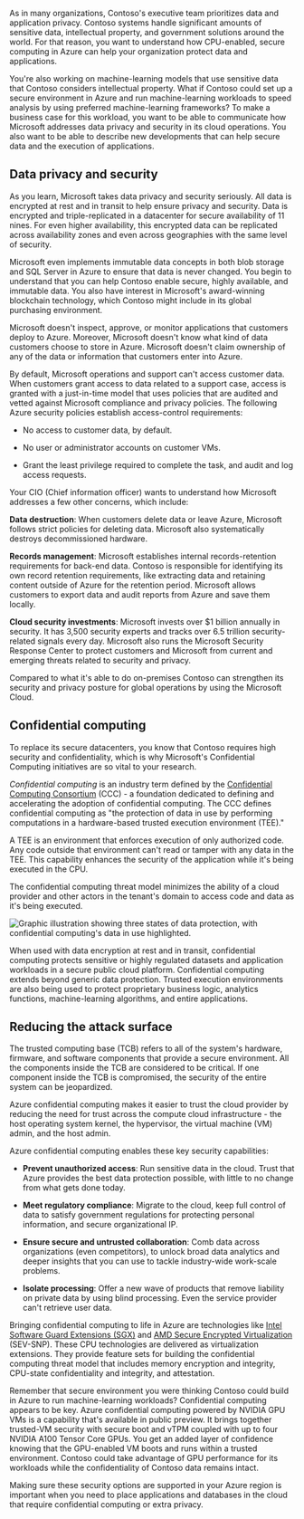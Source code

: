 As in many organizations, Contoso's executive team prioritizes data and application privacy. Contoso systems handle significant amounts of sensitive data, intellectual property, and government solutions around the world. For that reason, you want to understand how CPU-enabled, secure computing in Azure can help your organization protect data and applications.

You're also working on machine-learning models that use sensitive data that Contoso considers intellectual property. What if Contoso could set up a secure environment in Azure and run machine-learning workloads to speed analysis by using preferred machine-learning frameworks? To make a business case for this workload, you want to be able to communicate how Microsoft addresses data privacy and security in its cloud operations. You also want to be able to describe new developments that can help secure data and the execution of applications.

## Data privacy and security

As you learn, Microsoft takes data privacy and security seriously. All data is encrypted at rest and in transit to help ensure privacy and security. Data is encrypted and triple-replicated in a datacenter for secure availability of 11 nines. For even higher availability, this encrypted data can be replicated across availability zones and even across geographies with the same level of security.

Microsoft even implements immutable data concepts in both blob storage and SQL Server in Azure to ensure that data is never changed. You begin to understand that you can help Contoso enable secure, highly available, and immutable data. You also have interest in Microsoft's award-winning blockchain technology, which Contoso might include in its global purchasing environment.

Microsoft doesn't inspect, approve, or monitor applications that customers deploy to Azure. Moreover, Microsoft doesn't know what kind of data customers choose to store in Azure. Microsoft doesn't claim ownership of any of the data or information that customers enter into Azure.

By default, Microsoft operations and support can't access customer data. When customers grant access to data related to a support case, access is granted with a just-in-time model that uses policies that are audited and vetted against Microsoft compliance and privacy policies. The following Azure security policies establish access-control requirements:

- No access to customer data, by default.

- No user or administrator accounts on customer VMs.

- Grant the least privilege required to complete the task, and audit and log access requests.

Your CIO (Chief information officer) wants to understand how Microsoft addresses a few other concerns, which include:

**Data destruction**: When customers delete data or leave Azure, Microsoft follows strict policies for deleting data. Microsoft also systematically destroys decommissioned hardware.

**Records management**: Microsoft establishes internal records-retention requirements for back-end data. Contoso is responsible for identifying its own record retention requirements, like extracting data and retaining content outside of Azure for the retention period. Microsoft allows customers to export data and audit reports from Azure and save them locally.

**Cloud security investments**: Microsoft invests over $1 billion annually in security. It has 3,500 security experts and tracks over 6.5 trillion security-related signals every day. Microsoft also runs the Microsoft Security Response Center to protect customers and Microsoft from current and emerging threats related to security and privacy.

Compared to what it's able to do on-premises Contoso can strengthen its security and privacy posture for global operations by using the Microsoft Cloud.

## Confidential computing

To replace its secure datacenters, you know that Contoso requires high security and confidentiality, which is why Microsoft's Confidential Computing initiatives are so vital to your research.

*Confidential computing* is an industry term defined by the [Confidential Computing Consortium](https://confidentialcomputing.io/) (CCC) - a foundation dedicated to defining and accelerating the adoption of confidential computing. The CCC defines confidential computing as "the protection of data in use by performing computations in a hardware-based trusted execution environment (TEE)."

A TEE is an environment that enforces execution of only authorized code. Any code outside that environment can't read or tamper with any data in the TEE. This capability enhances the security of the application while it's being executed in the CPU.

The confidential computing threat model minimizes the ability of a cloud provider and other actors in the tenant's domain to access code and data as it's being executed.

![Graphic illustration showing three states of data protection, with confidential computing's data in use highlighted.](../media/data-protection-states.png)

When used with data encryption at rest and in transit, confidential computing protects sensitive or highly regulated datasets and application workloads in a secure public cloud platform. Confidential computing extends beyond generic data protection. Trusted execution environments are also being used to protect proprietary business logic, analytics functions, machine-learning algorithms, and entire applications.

## Reducing the attack surface

The trusted computing base (TCB) refers to all of the system's hardware, firmware, and software components that provide a secure environment. All the components inside the TCB are considered to be critical. If one component inside the TCB is compromised, the security of the entire system can be jeopardized.

Azure confidential computing makes it easier to trust the cloud provider by reducing the need for trust across the compute cloud infrastructure - the host operating system kernel, the hypervisor, the virtual machine (VM) admin, and the host admin.

Azure confidential computing enables these key security capabilities:

- **Prevent unauthorized access**: Run sensitive data in the cloud. Trust that Azure provides the best data protection possible, with little to no change from what gets done today.

- **Meet regulatory compliance**: Migrate to the cloud, keep full control of data to satisfy government regulations for protecting personal information, and secure organizational IP.

- **Ensure secure and untrusted collaboration**: Comb data across organizations (even competitors), to unlock broad data analytics and deeper insights that you can use to tackle industry-wide work-scale problems.

- **Isolate processing**: Offer a new wave of products that remove liability on private data by using blind processing. Even the service provider can't retrieve user data.

Bringing confidential computing to life in Azure are technologies like [Intel Software Guard Extensions (SGX)](https://www.intel.com.au/content/www/au/en/architecture-and-technology/software-guard-extensions-enhanced-data-protection.html) and [AMD Secure Encrypted Virtualization](https://www.amd.com/en/developer/sev.html) (SEV-SNP). These CPU technologies are delivered as virtualization extensions. They provide feature sets for building the confidential computing threat model that includes memory encryption and integrity, CPU-state confidentiality and integrity, and attestation.

Remember that secure environment you were thinking Contoso could build in Azure to run machine-learning workloads? Confidential computing appears to be key. Azure confidential computing powered by NVIDIA GPU VMs is a capability that's available in public preview. It brings together trusted-VM security with secure boot and vTPM coupled with up to four NVIDIA A100 Tensor Core GPUs. You get an added layer of confidence knowing that the GPU-enabled VM boots and runs within a trusted environment. Contoso could take advantage of GPU performance for its workloads while the confidentiality of Contoso data remains intact.

Making sure these security options are supported in your Azure region is important when you need to place applications and databases in the cloud that require confidential computing or extra privacy.
